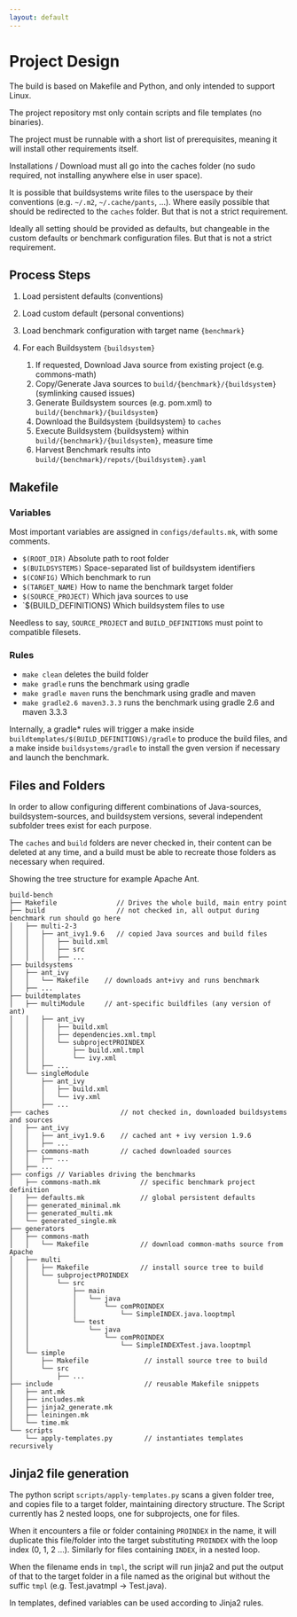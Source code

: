 ```yaml
---
layout: default
---
```

# Project Design

The build is based on Makefile and Python, and only intended to support Linux.

The project repository mst only contain scripts and file templates (no binaries).

The project must be runnable with a short list of prerequisites, meaning it will install other requirements itself.

Installations / Download must all go into the caches folder (no sudo required, not installing anywhere else in user space).

It is possible that buildsystems write files to the userspace by their conventions (e.g. `~/.m2`, `~/.cache/pants`, ...). Where easily possible that should be redirected to the `caches` folder. But that is not a strict requirement.

Ideally all setting should be provided as defaults, but changeable in the custom defaults or benchmark configuration files. But that is not a strict requirement.

## Process Steps

1. Load persistent defaults (conventions)

2. Load custom default (personal conventions)

3. Load benchmark configuration with target name `{benchmark}`

4. For each Buildsystem `{buildsystem}`

   1. If requested, Download Java source from existing project (e.g. commons-math)
   2. Copy/Generate Java sources to `build/{benchmark}/{buildsystem}` (symlinking caused issues)
   3. Generate Buildsystem sources (e.g. pom.xml) to `build/{benchmark}/{buildsystem}`
   4. Download the Buildsystem {buildsystem} to `caches`
   5. Execute Buildsystem {buildsystem} within `build/{benchmark}/{buildsystem}`, measure time
   6. Harvest Benchmark results into `build/{benchmark}/repots/{buildsystem}.yaml`

## Makefile

### Variables

Most important variables are assigned in `configs/defaults.mk`, with some comments.

* `$(ROOT_DIR)` Absolute path to root folder
* `$(BUILDSYSTEMS)` Space-separated list of buildsystem identifiers
* `$(CONFIG)`  Which benchmark to run
* `$(TARGET_NAME)`  How to name the benchmark target folder
* `$(SOURCE_PROJECT)` Which java sources to use
* `$(BUILD_DEFINITIONS) Which buildsystem files to use

Needless to say, `SOURCE_PROJECT` and `BUILD_DEFINITIONS` must point to compatible filesets.

### Rules

* `make clean` deletes the build folder
* `make gradle` runs the benchmark using gradle
* `make gradle maven` runs the benchmark using gradle and maven
* `make gradle2.6 maven3.3.3` runs the benchmark using gradle 2.6 and maven 3.3.3

Internally, a gradle* rules will trigger a make inside `buildtemplates/$(BUILD_DEFINITIONS)/gradle` to produce the build files, and a make inside `buildsystems/gradle` to install the gven version if necessary and launch the benchmark.

## Files and Folders

In order to allow configuring different combinations of Java-sources, buildsystem-sources, and buildsystem versions, several independent subfolder trees exist for each purpose.

The `caches` and `build` folders are never checked in, their content can be deleted at any time, and a build must be able to recreate those folders as necessary when required.

Showing the tree structure for example Apache Ant.

~~~
build-bench
├── Makefile               // Drives the whole build, main entry point
├── build                  // not checked in, all output during benchmark run should go here
│   ├── multi-2-3
│   │   ├── ant_ivy1.9.6   // copied Java sources and build files
│   │   │   ├── build.xml
│   │   │   ├── src
│   │   │   ├── ...
├── buildsystems
│   ├── ant_ivy
│   │   └── Makefile    // downloads ant+ivy and runs benchmark
│   ├── ...
├── buildtemplates
│   ├── multiModule     // ant-specific buildfiles (any version of ant)
│   │   ├── ant_ivy
│   │   │   ├── build.xml
│   │   │   ├── dependencies.xml.tmpl
│   │   │   └── subprojectPROINDEX
│   │   │       ├── build.xml.tmpl
│   │   │       └── ivy.xml
│   │   ├── ...
│   └── singleModule
│       ├── ant_ivy
│       │   ├── build.xml
│       │   └── ivy.xml
│       ├── ...
├── caches                  // not checked in, downloaded buildsystems and sources
│   ├── ant_ivy
│   │   ├── ant_ivy1.9.6    // cached ant + ivy version 1.9.6
│   │   ├── ...
│   ├── commons-math        // cached downloaded sources
│   │   ├── ...
│   ├── ...
├── configs // Variables driving the benchmarks
│   ├── commons-math.mk          // specific benchmark project definition
│   ├── defaults.mk              // global persistent defaults
│   ├── generated_minimal.mk
│   ├── generated_multi.mk
│   └── generated_single.mk
├── generators
│   ├── commons-math
│   │   └── Makefile             // download common-maths source from Apache
│   ├── multi
│   │   ├── Makefile             // install source tree to build
│   │   └── subprojectPROINDEX
│   │       └── src
│   │           ├── main
│   │           │   └── java
│   │           │       └── comPROINDEX
│   │           │           └── SimpleINDEX.java.looptmpl
│   │           └── test
│   │               └── java
│   │                   └── comPROINDEX
│   │                       └── SimpleINDEXTest.java.looptmpl
│   └── simple
│       ├── Makefile              // install source tree to build
│       └── src
│           ├── ...
├── include                       // reusable Makefile snippets
│   ├── ant.mk
│   ├── includes.mk
│   ├── jinja2_generate.mk
│   ├── leiningen.mk
│   └── time.mk
└── scripts
    └── apply-templates.py        // instantiates templates recursively
~~~

## Jinja2 file generation

The python script `scripts/apply-templates.py` scans a given folder tree, and copies file to a target folder, maintaining directory structure. The Script currently has 2 nested loops, one for subprojects, one for files.

When it encounters a file or folder containing `PROINDEX` in the name, it will duplicate this file/folder into the target substituting `PROINDEX` with the loop index (0, 1, 2 ...).
Similarly for files containing `INDEX`, in a nested loop.

When the filename ends in `tmpl`, the script will run jinja2 and put the output of that to the target folder in a file named as the original but without the suffic `tmpl` (e.g. Test.javatmpl -> Test.java).

In templates, defined variables can be used according to Jinja2 rules.
